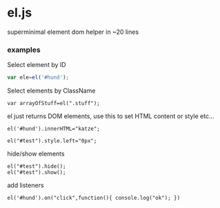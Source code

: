 # el.js
superminimal element dom helper in ~20 lines

### examples

Select element by ID
```js
var ele=el('#hund');
```

Select elements by ClassName
```
var arrayOfStuff=el(".stuff");
```

el just returns DOM elements, use this to set HTML content or style etc...
```
el('#hund').innerHTML="katze";

el("#test").style.left="0px";
```

hide/show elements
```
el("#test").hide();
el("#test").show();
```

add listeners 
```
el('#hund').on("click",function(){ console.log("ok"); })
```


